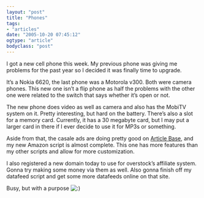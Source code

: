 ```yaml
---
layout: "post"
title: "Phones"
tags: 
- "articles"
date: "2005-10-20 07:45:12"
ogtype: "article"
bodyclass: "post"
---
```


I got a new cell phone this week. My previous phone was giving me problems for the past year so I decided it was finally time to upgrade.

It’s a Nokia 6620, the last phone was a Motorola v300. Both were camera phones. This new one isn’t a flip phone as half the problems with the other one were related to the switch that says whether it’s open or not.

The new phone does video as well as camera and also has the MobiTV system on it. Pretty interesting, but hard on the battery. There’s also a slot for a memory card. Currently, it has a 30 megabyte card, but I may put a larger card in there if I ever decide to use it for MP3s or something.

Aside from that, the casale ads are doing pretty good on [Article Base](http://www.article-base.info), and my new Amazon script is almost complete. This one has more features than my other scripts and allow for more customization.

I also registered a new domain today to use for overstock’s affiliate system. Gonna try making some money via them as well. Also gonna finish off my datafeed script and get some more datafeeds online on that site.

Busy, but with a purpose ![:)](http://www.tydeontheweb.com/wp-includes/images/smilies/icon_smile.gif)